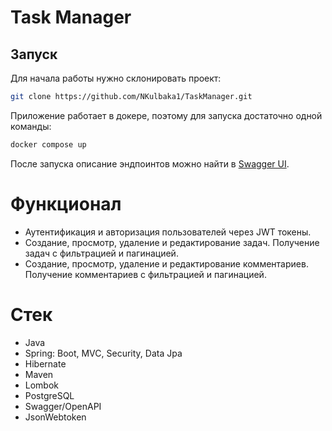 # Task Manager

## Запуск
Для начала работы нужно склонировать проект:
```sh
git clone https://github.com/NKulbaka1/TaskManager.git
```
Приложение работает в докере, поэтому для запуска достаточно одной команды:
```sh
docker compose up
```
После запуска описание эндпоинтов можно найти в [Swagger UI](http://localhost:8080/swagger-ui/index.html#/).

# Функционал

- Аутентификация и авторизация пользователей через JWT токены.
- Создание, просмотр, удаление и редактирование задач. Получение задач с фильтрацией и пагинацией.
- Создание, просмотр, удаление и редактирование комментариев. Получение комментариев с фильтрацией и пагинацией.

# Стек

- Java
- Spring: Boot, MVC, Security, Data Jpa
- Hibernate
- Maven
- Lombok
- PostgreSQL
- Swagger/OpenAPI
- JsonWebtoken